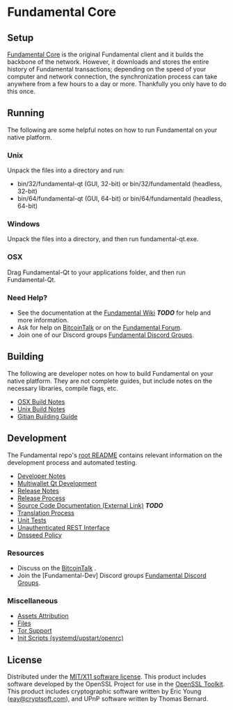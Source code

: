 Fundamental Core
=====================

Setup
---------------------
[Fundamental Core](http://Fundamentalcoin.com) is the original Fundamental client and it builds the backbone of the network. However, it downloads and stores the entire history of Fundamental transactions; depending on the speed of your computer and network connection, the synchronization process can take anywhere from a few hours to a day or more. Thankfully you only have to do this once.

Running
---------------------
The following are some helpful notes on how to run Fundamental on your native platform.

### Unix

Unpack the files into a directory and run:

- bin/32/fundamental-qt (GUI, 32-bit) or bin/32/fundamentald (headless, 32-bit)
- bin/64/fundamental-qt (GUI, 64-bit) or bin/64/fundamentald (headless, 64-bit)

### Windows

Unpack the files into a directory, and then run fundamental-qt.exe.

### OSX

Drag Fundamental-Qt to your applications folder, and then run Fundamental-Qt.

### Need Help?

* See the documentation at the [Fundamental Wiki](https://en.bitcoin.it/wiki/Main_Page) ***TODO***
for help and more information.
* Ask for help on [BitcoinTalk](https://bitcointalk.org/index.php) or on the [Fundamental Forum](http://Fundamentalcoin.com/).
* Join one of our Discord groups [Fundamental Discord Groups](https://discord.gg/YcnvMqt).

Building
---------------------
The following are developer notes on how to build Fundamental on your native platform. They are not complete guides, but include notes on the necessary libraries, compile flags, etc.

- [OSX Build Notes](build-osx.md)
- [Unix Build Notes](build-unix.md)
- [Gitian Building Guide](gitian-building.md)

Development
---------------------
The Fundamental repo's [root README](https://github.com/eastcoastcrypto/Fundamental/blob/master/README.md) contains relevant information on the development process and automated testing.

- [Developer Notes](developer-notes.md)
- [Multiwallet Qt Development](multiwallet-qt.md)
- [Release Notes](release-notes.md)
- [Release Process](release-process.md)
- [Source Code Documentation (External Link)](https://dev.visucore.com/bitcoin/doxygen/) ***TODO***
- [Translation Process](translation_process.md)
- [Unit Tests](unit-tests.md)
- [Unauthenticated REST Interface](REST-interface.md)
- [Dnsseed Policy](dnsseed-policy.md)

### Resources

* Discuss on the [BitcoinTalk](https://bitcointalk.org/index.php?topic=1262920.0) .
* Join the [Fundamental-Dev] Discord groups [Fundamental Discord Groups](https://discord.gg/YcnvMqt).

### Miscellaneous
- [Assets Attribution](assets-attribution.md)
- [Files](files.md)
- [Tor Support](tor.md)
- [Init Scripts (systemd/upstart/openrc)](init.md)

License
---------------------
Distributed under the [MIT/X11 software license](http://www.opensource.org/licenses/mit-license.php).
This product includes software developed by the OpenSSL Project for use in the [OpenSSL Toolkit](https://www.openssl.org/). This product includes
cryptographic software written by Eric Young ([eay@cryptsoft.com](mailto:eay@cryptsoft.com)), and UPnP software written by Thomas Bernard.
